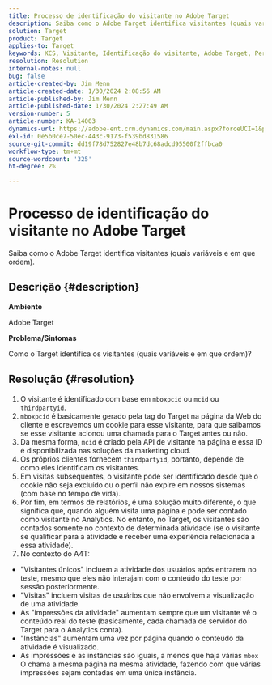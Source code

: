 ```yaml
---
title: Processo de identificação do visitante no Adobe Target
description: Saiba como o Adobe Target identifica visitantes (quais variáveis e em que ordem).
solution: Target
product: Target
applies-to: Target
keywords: KCS, Visitante, Identificação do visitante, Adobe Target, Perguntas frequentes, Adobe Analytics, impressões da atividade, instâncias, visitantes únicos, visitas
resolution: Resolution
internal-notes: null
bug: false
article-created-by: Jim Menn
article-created-date: 1/30/2024 2:08:56 AM
article-published-by: Jim Menn
article-published-date: 1/30/2024 2:27:49 AM
version-number: 5
article-number: KA-14003
dynamics-url: https://adobe-ent.crm.dynamics.com/main.aspx?forceUCI=1&pagetype=entityrecord&etn=knowledgearticle&id=3e88e380-14bf-ee11-9079-6045bd006268
exl-id: 0e5b0ce7-50ec-443c-9173-f539bd831586
source-git-commit: dd19f78d752827e48b7dc68adcd95500f2ffbca0
workflow-type: tm+mt
source-wordcount: '325'
ht-degree: 2%

---
```


# Processo de identificação do visitante no Adobe Target


Saiba como o Adobe Target identifica visitantes (quais variáveis e em que ordem).

## Descrição {#description}


<b>Ambiente</b>

Adobe Target



<b>Problema/Sintomas</b>

Como o Target identifica os visitantes (quais variáveis e em que ordem)?


## Resolução {#resolution}


1. O visitante é identificado com base em `mboxpcid` ou `mcid` ou `thirdpartyid`.
2. `mboxpcid` é basicamente gerado pela tag do Target na página da Web do cliente e escrevemos um cookie para esse visitante, para que saibamos se esse visitante acionou uma chamada para o Target antes ou não.
3. Da mesma forma, `mcid` é criado pela API de visitante na página e essa ID é disponibilizada nas soluções da marketing cloud.
4. Os próprios clientes fornecem `thirdpartyid`, portanto, depende de como eles identificam os visitantes.
5. Em visitas subsequentes, o visitante pode ser identificado desde que o cookie não seja excluído ou o perfil não expire em nossos sistemas (com base no tempo de vida).
6. Por fim, em termos de relatórios, é uma solução muito diferente, o que significa que, quando alguém visita uma página e pode ser contado como visitante no Analytics. No entanto, no Target, os visitantes são contados somente no contexto de determinada atividade (se o visitante se qualificar para a atividade e receber uma experiência relacionada a essa atividade).
7. No contexto do A4T:


- &quot;Visitantes únicos&quot; incluem a atividade dos usuários após entrarem no teste, mesmo que eles não interajam com o conteúdo do teste por sessão posteriormente.
- &quot;Visitas&quot; incluem visitas de usuários que não envolvem a visualização de uma atividade.
- As &quot;impressões da atividade&quot; aumentam sempre que um visitante vê o conteúdo real do teste (basicamente, cada chamada de servidor do Target para o Analytics conta).
- &quot;Instâncias&quot; aumentam uma vez por página quando o conteúdo da atividade é visualizado.
- As impressões e as instâncias são iguais, a menos que haja várias `mbox` O chama a mesma página na mesma atividade, fazendo com que várias impressões sejam contadas em uma única instância.
